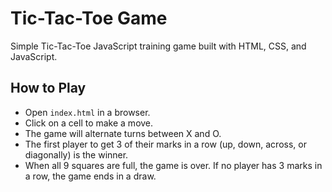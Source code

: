 # Tic-Tac-Toe Game

Simple Tic-Tac-Toe JavaScript training game built with HTML, CSS, and JavaScript.

## How to Play

- Open `index.html` in a browser.
- Click on a cell to make a move.
- The game will alternate turns between X and O.
- The first player to get 3 of their marks in a row (up, down, across, or diagonally) is the winner.
- When all 9 squares are full, the game is over. If no player has 3 marks in a row, the game ends in a draw.